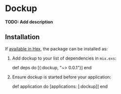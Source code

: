 # Dockup

**TODO: Add description**

## Installation

If [available in Hex](https://hex.pm/docs/publish), the package can be installed as:

  1. Add dockup to your list of dependencies in `mix.exs`:

        def deps do
          [{:dockup, "~> 0.0.1"}]
        end

  2. Ensure dockup is started before your application:

        def application do
          [applications: [:dockup]]
        end
